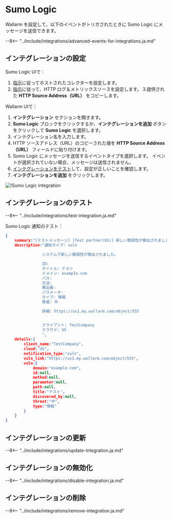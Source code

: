 # Sumo Logic

Wallarm を設定して、以下のイベントがトリガされたときに Sumo Logic にメッセージを送信できます。

--8<-- "../include/integrations/advanced-events-for-integrations.ja.md"

## インテグレーションの設定

Sumo Logic UIで：

1. [指示](https://help.sumologic.com/03Send-Data/Hosted-Collectors/Configure-a-Hosted-Collector)に従ってホストされたコレクターを設定します。
2. [指示](https://help.sumologic.com/03Send-Data/Sources/02Sources-for-Hosted-Collectors/HTTP-Source)に従って、HTTP ログ＆メトリックスソースを設定します。
3.提供された **HTTP Source Address（URL）** をコピーします。

Wallarm UIで：

1. **インテグレーション** セクションを開きます。
2. **Sumo Logic** ブロックをクリックするか、**インテグレーションを追加** ボタンをクリックして **Sumo Logic** を選択します。
3. インテグレーション名を入力します。
4. HTTP ソースアドレス（URL）のコピーされた値を **HTTP Source Address（URL）** フィールドに貼り付けます。
5. Sumo Logic にメッセージを送信するイベントタイプを選択します。 イベントが選択されていない場合、メッセージは送信されません。
6. [インテグレーションをテスト](#testing-integration)して、設定が正しいことを確認します。
7. **インテグレーションを追加** をクリックします。

![!Sumo Logic integration](../../../images/user-guides/settings/integrations/add-sumologic-integration.png)

## インテグレーションのテスト

--8<-- "../include/integrations/test-integration.ja.md"

Sumo Logic 通知のテスト：

```json
{
    summary:"[テストメッセージ] [Test partner(US)] 新しい脆弱性が検出されました",
    description:"通知タイプ: vuln

                システムで新しい脆弱性が検出されました。

                ID: 
                タイトル: テスト
                ドメイン: example.com
                パス: 
                方法: 
                検出者: 
                パラメータ: 
                タイプ: 情報
                脅威: 中

                詳細: https://us1.my.wallarm.com/object/555


                クライアント: TestCompany
                クラウド: US
                ",
    details:{
        client_name:"TestCompany",
        cloud:"US",
        notification_type:"vuln",
        vuln_link:"https://us1.my.wallarm.com/object/555",
        vuln:{
            domain:"example.com",
            id:null,
            method:null,
            parameter:null,
            path:null,
            title:"テスト",
            discovered_by:null,
            threat:"中",
            type:"情報"
        }
    }
}
```

## インテグレーションの更新

--8<-- "../include/integrations/update-integration.ja.md"

## インテグレーションの無効化

--8<-- "../include/integrations/disable-integration.ja.md"

## インテグレーションの削除

--8<-- "../include/integrations/remove-integration.ja.md"